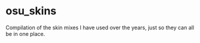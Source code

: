 # osu_skins
Compilation of the skin mixes I have used over the years, just so they can all be in one place.

